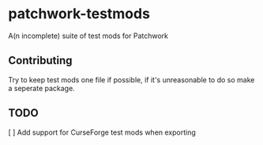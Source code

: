 # patchwork-testmods
A(n incomplete) suite of test mods for Patchwork
## Contributing
Try to keep test mods one file if possible, if it's unreasonable to do so make a seperate package.
## TODO
[ ] Add support for CurseForge test mods when exporting
